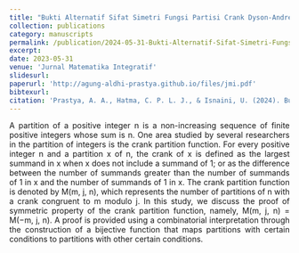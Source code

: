 ```yaml
---
title: "Bukti Alternatif Sifat Simetri Fungsi Partisi Crank Dyson-AndrewsGarvan"
collection: publications
category: manuscripts
permalink: /publication/2024-05-31-Bukti-Alternatif-Sifat-Simetri-Fungsi-Partisi-Crank-Dyson-AndrewsGarvan
excerpt: 
date: 2023-05-31
venue: 'Jurnal Matematika Integratif'
slidesurl: 
paperurl: 'http://agung-aldhi-prastya.github.io/files/jmi.pdf'
bibtexurl: 
citation: 'Prastya, A. A., Hatma, C. P. L. J., & Isnaini, U. (2024). Bukti Alternatif Sifat Simetri Fungsi Partisi Crank Dyson-Andrews-Garvan. <i>Jurnal Matematika Integratif</i>, 20(1), 47-62.'
---
```

<p align="justify">
A partition of a positive integer n is a non-increasing sequence of finite
positive integers whose sum is n. One area studied by several researchers
in the partition of integers is the crank partition function. For every
positive integer n and a partition x of n, the crank of x is defined as the
largest summand in x when x does not include a summand of 1; or as
the difference between the number of summands greater than the number
of summands of 1 in x and the number of summands of 1 in x. The
crank partition function is denoted by M(m, j, n), which represents the
number of partitions of n with a crank congruent to m modulo j. In this
study, we discuss the proof of symmetric property of the crank partition
function, namely, M(m, j, n) = M(−m, j, n). A proof is provided using
a combinatorial interpretation through the construction of a bijective
function that maps partitions with certain conditions to partitions with
other certain conditions.
</p>
